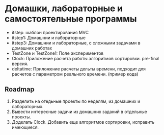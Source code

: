 # Домашки, лабораторные и самостоятельные программы

- itstep: шаблон проектирования MVC
- itstep1: Домашнии и лабораторные
- itstep3: Домашнии и лабораторные, с сложными задачами в домашних работах  
- TestZone и TestZone1: Поле экспериментов
- Clock:
    Приложение расчета работы алгоритмов сортировки. pre-final версия.
- deltatime:
    Приложение расчеты дельты времени, подходит для расчетов с параметром реального времени. (пример кода)

## Roadmap
1. Разделить на отедьные проекты по неделям, из домашних и лабораторных.
2. Вывести интересные задачи  из домашних заданий в отдельные проекты.
3. Доделать Clock. Добавить еще алгоритмов сортировки, исправить имеющиеся.

